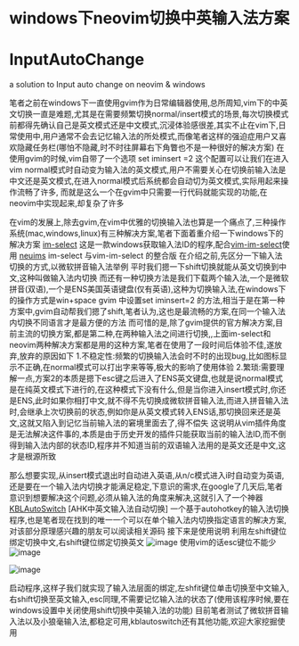 # windows下neovim切换中英输入法方案
# InputAutoChange
a solution to Input auto change on neovim &amp; windows

笔者之前在windows下一直使用gvim作为日常编辑器使用,总所周知,vim下的中英文切换一直是难题,尤其是在需要频繁切换normal/insert模式的场景,每次切换模式前都得先确认自己是英文模式还是中文模式,沉浸体验感很差,其实不止在vim下,日常使用中,用户通常不会去记忆输入法的所处模式,而像笔者这样的强迫症用户又喜欢隐藏任务栏(哪怕不隐藏,时不时往屏幕右下角瞥也不是一种很好的解决方案)
在使用gvim的时候,vim自带了一个选项
set iminsert =2 
这个配置可以让我们在进入vim normal模式时自动变为输入法的英文模式,用户不需要关心在切换前输入法是中文还是英文模式,在进入normal模式后系统都会自动切为英文模式,实际用起来操作流畅了许多,
而就是这么一个在gvim中只需要一行代码就能实现的功能,在neovim中实现起来,却复杂了许多

在vim的发展上,除去gvim,在vim中优雅的切换输入法也算是一个痛点了,三种操作系统(mac,windows,linux)有三种解决方案,笔者下面着重介绍一下windows下的解决方案
[im-select](https://github.com/daipeihust/im-select)
这是一款windows获取输入法ID的程序,配合[vim-im-select](https://github.com/brglng/vim-im-select)使用
[neuims](https://github.com/neur1n/neuims)
im-select 与vim-im-select 的整合版
在介绍之前,先区分一下输入法切换的方式,以微软拼音输入法举例
平时我们摁一下shift切换就能从英文切换到中文,这种叫做输入法内切换
而还有一种切换方法是我们下载两个输入法,一个是微软拼音(双语),一个是ENS美国英语键盘(仅有英语),这种为切换输入法,在windows下的操作方式是win+space
gvim 中设置set  iminsert=2 的方法,相当于是在第一种方案中,gvim自动帮我们摁了shift,笔者认为,这也是最流畅的方案,在同一个输入法内切换不同语言才是最方便的方法
而可惜的是,除了gvim提供的官方解决方案,目前主流的切换方案,都是第二种,在两种输入法之间进行切换,,上面im-select和neovim两种解决方案都是用的这种方案,笔者在使用了一段时间后体验不佳,遂放弃,放弃的原因如下
1.不稳定性:频繁的切换输入法会时不时的出现bug,比如图标显示不正确,在normal模式可以打出字来等等,极大的影响了使用体验
2.繁琐:需要理解一点,方案2的本质是摁下esc键之后进入了ENS英文键盘,也就是说normal模式是在纯英文模式下进行的,在这种模式下没有什么,但是当你进入insert模式时,你还是ENS,此时如果你相打中文,就不得不先切换成微软拼音输入法,而进入拼音输入法时,会继承上次切换前的状态,例如你是从英文模式转入ENS话,那切换回来还是英文,这就又陷入到记忆当前输入法的窘境里面去了,得不偿失
这说明从vim插件角度是无法解决这件事的,本质是由于历史开发的插件只能获取当前的输入法ID,而不倒得到输入法内部的状态ID,程序并不知道当前的双语输入法用的是英文还是中文,这才是根源所致

那么想要实现,从insert模式退出时自动进入英语,从n/c模式进入i时自动变为英语,还是要在一个输入法内切换才能满足稳定,下意识的需求,在google了几天后,笔者意识到想要解决这个问题,必须从输入法的角度来解决,这就引入了一个神器
[KBLAutoSwitch](https://github.com/flyinclouds/KBLAutoSwitch) [AHK中英文输入法自动切换]
一个基于autohotkey的输入法切换程序,也是笔者现在找到的唯一一个可以在单个输入法内切换指定语言的解决方案,对该部分原理感兴趣的朋友可以阅读相关源码
接下来是使用说明
利用左shift键位绑定切换中文,右shift键位绑定切换英文
![image](https://github.com/TurnoffyourTV/InputAutoChange/assets/54170984/356dcd0f-2460-484c-aa63-a9b36e8d2514)
使用vim的话esc键位不能少
![image](https://github.com/TurnoffyourTV/InputAutoChange/assets/54170984/c10f61e1-2136-4204-b9a1-8581f43a672a)

![image](https://github.com/TurnoffyourTV/InputAutoChange/assets/54170984/474cda02-e9bc-45da-91f8-4b9c16c85ca6)

启动程序,这样子我们就实现了输入法层面的绑定,左shfit键位单击切换至中文输入,右shift切换至英文输入,esc同理,不需要记忆输入法的状态了(使用该程序时候,要在windows设置中关闭使用shift切换中英输入法的功能)
目前笔者测试了微软拼音输入法以及小狼毫输入法,都稳定可用,kblautoswitch还有其他功能,欢迎大家挖掘使用
